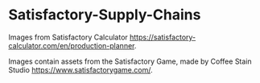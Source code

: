 # Satisfactory-Supply-Chains

Images from Satisfactory Calculator https://satisfactory-calculator.com/en/production-planner.

Images contain assets from the Satisfactory Game, made by Coffee Stain Studio https://www.satisfactorygame.com/.
